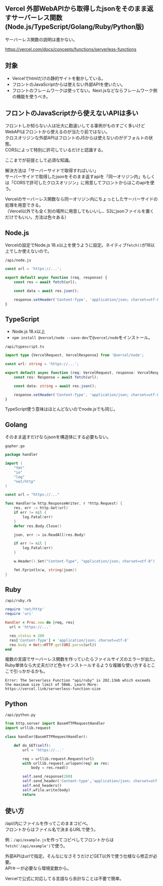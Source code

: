 Vercel 外部WebAPIから取得したjsonをそのまま返すサーバーレス関数 (Node.js/TypeScript/Golang/Ruby/Python版)
----

サーバーレス関数の説明は書かない。

https://vercel.com/docs/concepts/functions/serverless-functions

## 対象
- Vercelでhtmlだけの静的サイトを動かしている。
- フロントのJavaScriptからは使えない外部APIを使いたい。
- フロントのフレームワークは使ってない。Next.jsなどならフレームワーク側の機能を使うべき。

## フロントのJavaScriptから使えないAPIは多い
フロントしか知らない人は壮大に勘違いしてる事例がものすごく多いけどWebAPIはフロントから使えるのが当たり前ではない。  
クロスオリジンな外部APIはフロントのJSからは使えないのがデフォルトの状態。  
CORSによって特別に許可しているだけと認識する。

ここまでが前提として必須な知識。

解決方法は「サーバーサイドで取得すればいい」  
サーバーサイドで取得したjsonをそのまま返すapiを「同一オリジン内」もしくは「CORSで許可したクロスオリジン」に用意してフロントからはこのapiを使う。

Vercelのサーバーレス関数なら同一オリジン内にちょっとしたサーバーサイドの処理を用意できる。  
（Vercel以外でも全く別の場所に用意してもいいし、S3にjsonファイルを置くだけでもいい。方法は色々ある）

## Node.js
Vercelの設定でNode.js 18.x以上を使うように設定。ネイティブ`fetch()`が18以上でしか使えないので。

`/api/node.js`
```js
const url = 'https://...';

export default async function (req, response) {
    const res = await fetch(url);

    const data = await res.json();

    response.setHeader('Content-Type', 'application/json; charset=utf-8').send(data);
}
```

## TypeScript
- Node.js 18.x以上
- `npm install @vercel/node --save-dev`で`@vercel/node`をインストール。

`/api/typescript.ts`
```typescript
import type {VercelRequest, VercelResponse} from '@vercel/node';

const url: string = 'https://...';

export default async function (req: VercelRequest, response: VercelResponse) {
    const res: Response = await fetch(url);

    const data: string = await res.json();

    response.setHeader('Content-Type', 'application/json; charset=utf-8').send(data);
}
```
TypeScript使う意味はほとんどないのでnode.jsでも同じ。

## Golang
そのまま返すだけならjsonを構造体にする必要もない。

`gopher.go`
```go
package handler

import (
	"fmt"
	"io"
	"log"
	"net/http"
)

const url = "https://..."

func Handler(w http.ResponseWriter, r *http.Request) {
	res, err := http.Get(url)
	if err != nil {
		log.Fatal(err)
	}
	defer res.Body.Close()

	json, err := io.ReadAll(res.Body)

	if err != nil {
		log.Fatal(err)
	}

	w.Header().Set("Content-Type", "application/json; charset=utf-8")

	fmt.Fprintln(w, string(json))
}
```

## Ruby

`/api/ruby.rb`
```ruby
require 'net/http'
require 'uri'

Handler = Proc.new do |req, res|
  url = 'https://...'

  res.status = 200
  res['Content-Type'] = 'application/json; charset=utf-8'
  res.body = Net::HTTP.get(URI.parse(url))
end
```

複数の言語でサーバーレス関数を作っていたらファイルサイズのエラーが出た。Ruby単体なら大丈夫だけど色々インストールするような複雑な使い方するとここで引っかかるかも。
```
Error: The Serverless Function "api/ruby" is 202.13mb which exceeds the maximum size limit of 50mb. Learn More: https://vercel.link/serverless-function-size
```

## Python

`/api/python.py`
```python
from http.server import BaseHTTPRequestHandler
import urllib.request

class handler(BaseHTTPRequestHandler):

    def do_GET(self):
        url = 'https://...'

        req = urllib.request.Request(url)
        with urllib.request.urlopen(req) as res:
            body = res.read()

        self.send_response(200)
        self.send_header('Content-type','application/json; charset=utf-8')
        self.end_headers()
        self.wfile.write(body)
        return
```

## 使い方
/api/内にファイルを作ってこのままコピペ。  
フロントからはファイル名で決まるURLで使う。

例：`/api/example.js`を作ってコピペしてフロントからは`fetch('/api/example')`で使う。

外部APIはurlで指定。そんなになさそうだけどGET以外で使う仕様なら修正が必要。  
APIキーが必要なら環境変数から。

Vercelで公式に対応してる言語なら余計なことは不要で簡単。
